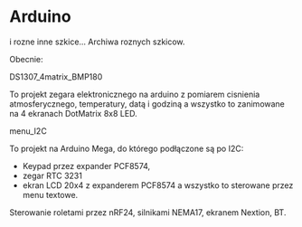 # Arduino
i rozne inne szkice...
Archiwa roznych szkicow.

Obecnie:

DS1307_4matrix_BMP180

To projekt zegara elektronicznego na arduino z pomiarem cisnienia atmosferycznego, temperatury,
datą i godziną a wszystko to zanimowane na 4 ekranach DotMatrix 8x8 LED.

menu_I2C

To projekt na Arduino Mega, do którego podłączone są po I2C:
- Keypad przez expander PCF8574,
- zegar RTC 3231
- ekran LCD 20x4 z expanderem PCF8574
a wszystko to sterowane przez menu textowe.

Sterowanie roletami
przez nRF24, silnikami NEMA17, ekranem Nextion, BT.

